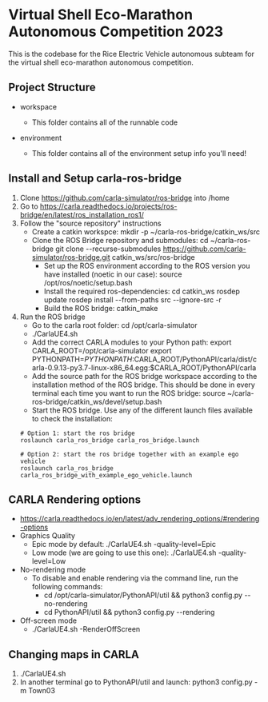 # Virtual Shell Eco-Marathon Autonomous Competition 2023
This is the codebase for the Rice Electric Vehicle autonomous subteam for the
virtual shell eco-marathon autonomous competition.

## Project Structure
- workspace
    - This folder contains all of the runnable code

- environment
    - This folder contains all of the environment setup info you'll need!
    
    
## Install and Setup carla-ros-bridge

1. Clone https://github.com/carla-simulator/ros-bridge into /home
2. Go to https://carla.readthedocs.io/projects/ros-bridge/en/latest/ros_installation_ros1/
3. Follow the "source repository" instructions
	- Create a catkin workspce: mkdir -p ~/carla-ros-bridge/catkin_ws/src
	- Clone the ROS Bridge repository and submodules: 
		cd ~/carla-ros-bridge
    		git clone --recurse-submodules https://github.com/carla-simulator/ros-bridge.git catkin_ws/src/ros-bridge
    	- Set up the ROS environment according to the ROS version you have installed (noetic in our case): 
    		source /opt/ros/noetic/setup.bash
    	- Install the required ros-dependencies:
    		cd catkin_ws
    		rosdep update
    		rosdep install --from-paths src --ignore-src -r
    	- Build the ROS bridge:
    		catkin_make
4. Run the ROS bridge
	- Go to the carla root folder: cd /opt/carla-simulator
	- ./CarlaUE4.sh
	- Add the correct CARLA modules to your Python path:
		export CARLA_ROOT=/opt/carla-simulator
		export PYTHONPATH=$PYTHONPATH:$CARLA_ROOT/PythonAPI/carla/dist/carla-0.9.13-py3.7-linux-x86_64.egg:$CARLA_ROOT/PythonAPI/carla
	- Add the source path for the ROS bridge workspace according to the installation method of the ROS bridge. This should be done in every terminal each time you want to run the ROS bridge:
		source ~/carla-ros-bridge/catkin_ws/devel/setup.bash
	- Start the ROS bridge. Use any of the different launch files available to check the installation:
    ```
    # Option 1: start the ros bridge
    roslaunch carla_ros_bridge carla_ros_bridge.launch

    # Option 2: start the ros bridge together with an example ego vehicle
    roslaunch carla_ros_bridge carla_ros_bridge_with_example_ego_vehicle.launch
    ```
    
## CARLA Rendering options
- https://carla.readthedocs.io/en/latest/adv_rendering_options/#rendering-options
- Graphics Quality
	- Epic mode by default: ./CarlaUE4.sh -quality-level=Epic
	- Low mode (we are going to use this one): ./CarlaUE4.sh -quality-level=Low
- No-rendering mode
	- To disable and enable rendering via the command line, run the following commands:
		- cd /opt/carla-simulator/PythonAPI/util && python3 config.py --no-rendering
		- cd PythonAPI/util && python3 config.py --rendering
- Off-screen mode
	- ./CarlaUE4.sh -RenderOffScreen

## Changing maps in CARLA
1. ./CarlaUE4.sh
2. In another terminal go to PythonAPI/util and launch: python3 config.py -m Town03
